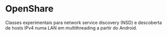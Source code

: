 # OpenShare

Classes experimentais para network service discovery (NSD) e descoberta de hosts IPv4 numa LAN em multithreading a partir do Android.